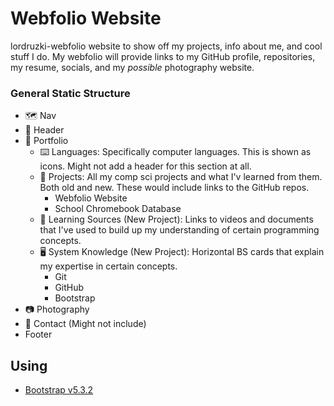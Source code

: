 Webfolio Website
==========
lordruzki-webfolio website to show off my projects, info about me, and cool stuff I do. My webfolio will provide links to my GitHub profile, repositories, my resume, socials, and my *possible* photography website.

### General Static Structure
- 🗺️ Nav
- 🤵 Header
- 📁 Portfolio 
    - ⌨️ Languages: Specifically computer languages. This is shown as icons. Might not add a header for this section at all.
    - 📐 Projects: All my comp sci projects and what I'v learned from them. Both old and new. These would include links to the GitHub repos.
      - Webfolio Website
      - School Chromebook Database
    - 📖 Learning Sources (New Project): Links to videos and documents that I've used to build up my understanding of certain programming concepts.
    - 🖥️ System Knowledge (New Project): Horizontal BS cards that explain my expertise in certain concepts.
      - Git
      - GitHub
      - Bootstrap
- 📷 Photography
- 📱 Contact (Might not include)
- Footer

## Using
- [Bootstrap v5.3.2](https://getbootstrap.com/docs/5.3/getting-started/introduction/)
